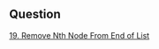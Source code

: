 ## Question

[19. Remove Nth Node From End of List](https://leetcode.com/problems/remove-nth-node-from-end-of-list/)
